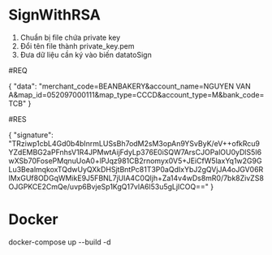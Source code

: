 ﻿# SignWithRSA

1. Chuẩn bị file chứa private key
2. Đổi tên file thành private_key.pem
3. Đưa dữ liệu cần ký vào biến datatoSign

#REQ

{
    "data": "merchant_code=BEANBAKERY&account_name=NGUYEN VAN A&map_id=052097000111&map_type=CCCD&account_type=M&bank_code=TCB"
}


#RES

{
    "signature": "TRziwp1cbL4Gd0b4bInrmLUSsBh7odM2sM3opAn9YSvByK/eV++ofkRcu9YZdEMBG2aPFnhsV1R4JPMwtAijFdyLp376E0iSQW7ArsCJOPalOU0yDlS5I6wXSb70FosePMqnuUoA0+lPJqz981CB2rnomyx0V5+JEiCfW5laxYq1w2G9GLu3BealmqkoxTQdwUyQXkDHSjtBntPc81T3P0aQdIxYbJ2gQVjJA4oJGV06RlMxGUf8ODGqWMikE9J5FBNL7jUlA4C0Qljh+Za14v4wDs8mR0/7bk8ZivZS8OJGPKCE2CmQe/uvp6BvjeSp1KgQ17vlA6l53u5gLjICOQ=="
}


# Docker
docker-compose up --build -d
